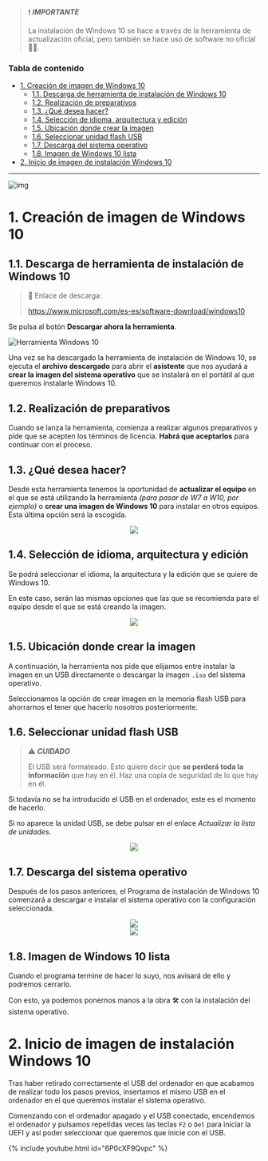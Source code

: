 > ❗ ***IMPORTANTE***
>
> La instalación de Windows 10 se hace a través de la herramienta de actualización oficial, pero también se hace uso de software no oficial 🏴‍☠️.

<h3>Tabla de contenido</h3>

- [1. Creación de imagen de Windows 10](#1-creación-de-imagen-de-windows-10)
  - [1.1. Descarga de herramienta de instalación de Windows 10](#11-descarga-de-herramienta-de-instalación-de-windows-10)
  - [1.2. Realización de preparativos](#12-realización-de-preparativos)
  - [1.3. ¿Qué desea hacer?](#13-qué-desea-hacer)
  - [1.4. Selección de idioma, arquitectura y edición](#14-selección-de-idioma-arquitectura-y-edición)
  - [1.5. Ubicación donde crear la imagen](#15-ubicación-donde-crear-la-imagen)
  - [1.6. Seleccionar unidad flash USB](#16-seleccionar-unidad-flash-usb)
  - [1.7. Descarga del sistema operativo](#17-descarga-del-sistema-operativo)
  - [1.8. Imagen de Windows 10 lista](#18-imagen-de-windows-10-lista)
- [2. Inicio de imagen de instalación Windows 10](#2-inicio-de-imagen-de-instalación-windows-10)

---

![img](img/Windows10_logo.webp)

# 1. Creación de imagen de Windows 10

## 1.1. Descarga de herramienta de instalación de Windows 10

> 🔗 Enlace de descarga:
> 
> https://www.microsoft.com/es-es/software-download/windows10

Se pulsa al botón **Descargar ahora la herramienta**.

![Herramienta Windows 10](img/descarga-herramienta.png)

Una vez se ha descargado la herramienta de instalación de Windows 10, se ejecuta el **archivo descargado** para abrir el **asistente** que nos ayudará a **crear la imagen del sistema operativo** que se instalará en el portátil al que queremos instalarle Windows 10.

## 1.2. Realización de preparativos

Cuando se lanza la herramienta, comienza a realizar algunos preparativos y pide que se acepten los términos de licencia. **Habrá que aceptarlos** para continuar con el proceso.

## 1.3. ¿Qué desea hacer?

Desde esta herramienta tenemos la oportunidad de **actualizar el equipo** en el que se está utilizando la herramienta *(para pasar de W7 a W10, por ejemplo)* o **crear una imagen de Windows 10** para instalar en otros equipos. Esta última opción será la escogida.

<center>
  <img src="img/que-desea-hacer.png">
</center>

## 1.4. Selección de idioma, arquitectura y edición

Se podrá seleccionar el idioma, la arquitectura y la edición que se quiere de Windows 10.

En este caso, serán las mismas opciones que las que se recomienda para el equipo desde el que se está creando la imagen.

<center>
  <img src="img/opciones-so.png">
</center>

## 1.5. Ubicación donde crear la imagen

A continuación, la herramienta nos pide que elijamos entre instalar la imagen en un USB directamente o descargar la imagen `.iso` del sistema operativo.

Seleccionamos la opción de crear imagen en la memoria flash USB para ahorrarnos el tener que hacerlo nosotros posteriormente.

## 1.6. Seleccionar unidad flash USB

> ⚠ ***CUIDADO***
> 
> El USB será formateado. Esto quiere decir que **se perderá toda la información** que hay en él. Haz una copia de seguridad de lo que hay en él.

Si todavía no se ha introducido el USB en el ordenador, este es el momento de hacerlo.

Si no aparece la unidad USB, se debe pulsar en el enlace *Actualizar la lista de unidades*.
  
<center>
  <img src="img/seleccion-usb.png">
</center>

## 1.7. Descarga del sistema operativo

Después de los pasos anteriores, el Programa de instalación de Windows 10 comenzará a descargar e instalar el sistema operativo con la configuración seleccionada.
  
<center>
  <img src="img/descarga-so.png">
</center>
  
<center>
  <img src="img/creacion-medio.png">
</center>

## 1.8. Imagen de Windows 10 lista

Cuando el programa termine de hacer lo suyo, nos avisará de ello y podremos cerrarlo.

Con esto, ya podemos ponernos manos a la obra 🛠 con la instalación del sistema operativo.

# 2. Inicio de imagen de instalación Windows 10

Tras haber retirado correctamente el USB del ordenador en que acabamos de realizar todo los pasos previos, insertamos el mismo USB en el ordenador en el que queremos instalar el sistema operativo.

Comenzando con el ordenador apagado y el USB conectado, encendemos el ordenador y pulsamos repetidas veces las teclas `F2` o `Del` para iniciar la UEFI y así poder seleccionar que queremos que inicie con el USB.

<!-- <iframe width="560" height="315" src="https://www.youtube.com/embed/6P0cXF9Qvpc" title="YouTube video player" frameborder="0" allow="accelerometer; autoplay; clipboard-write; encrypted-media; gyroscope; picture-in-picture; web-share" allowfullscreen></iframe> -->


<!-- <video src="https://youtu.be/6P0cXF9Qvpc" controls="controls" style="max-width: 730px;">
</video> -->

{% include youtube.html id="6P0cXF9Qvpc" %}
